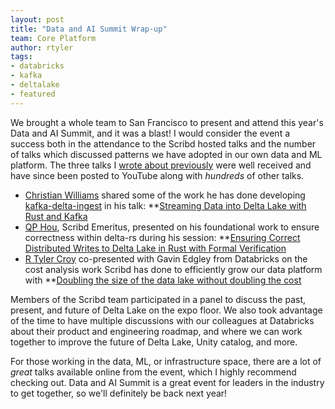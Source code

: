 ```yaml
---
layout: post
title: "Data and AI Summit Wrap-up"
team: Core Platform
author: rtyler
tags:
- databricks
- kafka
- deltalake
- featured
---
```


We brought a whole team to San Francisco to present and attend this year's Data and
AI Summit, and it was a blast! 
I
would consider the event a success both in the attendance to the Scribd hosted
talks and the number of talks which discussed patterns we have adopted in our
own data and ML platform.
The three talks I [wrote about
previously](/blog/2022/data-ai-summit-2022.html) were well received and have
since been posted to YouTube along with _hundreds_ of other talks. 

* [Christian Williams](https://github.com/xianwill) shared some of the
work he has done developing
[kafka-delta-ingest](https://github.com/scribd/kafka-delta-ingest) in his talk:
**[Streaming Data into Delta Lake with Rust and
Kafka](https://www.youtube.com/watch?v=do4jsxeKfd4&list=PLTPXxbhUt-YVWi_cf2UUDc9VZFLoRgu0l&index=195)
* [QP Hou](https://github.com/houqp), Scribd Emeritus, presented on
his foundational work to ensure correctness within delta-rs during his session:
**[Ensuring Correct Distributed Writes to Delta Lake in Rust with Formal
Verification](https://www.youtube.com/watch?v=ABoCnrVWCKY&list=PLTPXxbhUt-YVWi_cf2UUDc9VZFLoRgu0l&index=112)
* [R Tyler Croy](https://github.com/rtyler) co-presented with Gavin
Edgley from Databricks on the cost analysis work Scribd has done to efficiently
grow our data platform with **[Doubling the size of the data lake without doubling the
cost](
https://www.youtube.com/watch?v=9QDRD0PzqCE&list=PLTPXxbhUt-YVWi_cf2UUDc9VZFLoRgu0l&index=122)

Members of the Scribd team participated in a panel to discuss the past,
present, and future of Delta Lake on the expo floor. We also took advantage of
the time to have multiple discussions with our colleagues at Databricks about
their product and engineering roadmap, and where we can work together to
improve the future of Delta Lake, Unity catalog, and more.

For those working in the data, ML, or infrastructure space, there are a lot of
_great_ talks available online from the event, which I highly recommend
checking out. Data and AI Summit is a great event for leaders in the industry
to get together, so we'll definitely be back next year!
